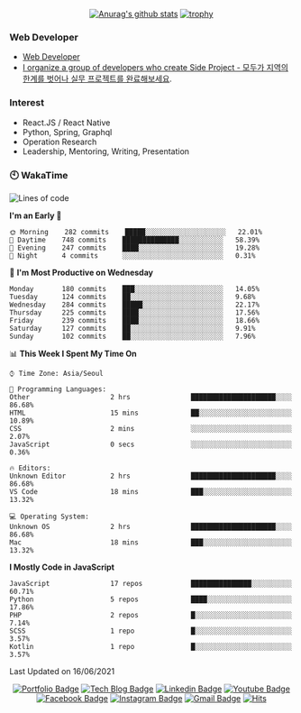 <div align=center>

[![Anurag's github stats](https://github-readme-stats.vercel.app/api?username=sgd122&show_icons=true)](https://github.com/anuraghazra/github-readme-stats)
[![trophy](https://github-profile-trophy.vercel.app/?username=sgd122&theme=juicyfresh)](https://github.com/ryo-ma/github-profile-trophy)
</div>

### Web Developer
- [Web Developer](https://sgd122.github.io/)
- [I organize a group of developers who create Side Project - 모두가 지역의 한계를 벗어나 실무 프로젝트를 완료해보세요](https://dnd.ac/).

### Interest
- React.JS / React Native
- Python, Spring, Graphql
- Operation Research
- Leadership, Mentoring, Writing, Presentation


### 🕙 WakaTime
<!--START_SECTION:waka-->
![Lines of code](https://img.shields.io/badge/From%20Hello%20World%20I%27ve%20Written-1.3%20million%20lines%20of%20code-blue)

**I'm an Early 🐤** 

```text
🌞 Morning    282 commits    █████░░░░░░░░░░░░░░░░░░░░   22.01% 
🌆 Daytime    748 commits    ██████████████░░░░░░░░░░░   58.39% 
🌃 Evening    247 commits    ████░░░░░░░░░░░░░░░░░░░░░   19.28% 
🌙 Night      4 commits      ░░░░░░░░░░░░░░░░░░░░░░░░░   0.31%

```
📅 **I'm Most Productive on Wednesday** 

```text
Monday       180 commits    ███░░░░░░░░░░░░░░░░░░░░░░   14.05% 
Tuesday      124 commits    ██░░░░░░░░░░░░░░░░░░░░░░░   9.68% 
Wednesday    284 commits    █████░░░░░░░░░░░░░░░░░░░░   22.17% 
Thursday     225 commits    ████░░░░░░░░░░░░░░░░░░░░░   17.56% 
Friday       239 commits    ████░░░░░░░░░░░░░░░░░░░░░   18.66% 
Saturday     127 commits    ██░░░░░░░░░░░░░░░░░░░░░░░   9.91% 
Sunday       102 commits    ██░░░░░░░░░░░░░░░░░░░░░░░   7.96%

```


📊 **This Week I Spent My Time On** 

```text
⌚︎ Time Zone: Asia/Seoul

💬 Programming Languages: 
Other                    2 hrs               █████████████████████░░░░   86.68% 
HTML                     15 mins             ██░░░░░░░░░░░░░░░░░░░░░░░   10.89% 
CSS                      2 mins              ░░░░░░░░░░░░░░░░░░░░░░░░░   2.07% 
JavaScript               0 secs              ░░░░░░░░░░░░░░░░░░░░░░░░░   0.36%

🔥 Editors: 
Unknown Editor           2 hrs               █████████████████████░░░░   86.68% 
VS Code                  18 mins             ███░░░░░░░░░░░░░░░░░░░░░░   13.32%

💻 Operating System: 
Unknown OS               2 hrs               █████████████████████░░░░   86.68% 
Mac                      18 mins             ███░░░░░░░░░░░░░░░░░░░░░░   13.32%

```

**I Mostly Code in JavaScript** 

```text
JavaScript               17 repos            ███████████████░░░░░░░░░░   60.71% 
Python                   5 repos             ████░░░░░░░░░░░░░░░░░░░░░   17.86% 
PHP                      2 repos             █░░░░░░░░░░░░░░░░░░░░░░░░   7.14% 
SCSS                     1 repo              █░░░░░░░░░░░░░░░░░░░░░░░░   3.57% 
Kotlin                   1 repo              █░░░░░░░░░░░░░░░░░░░░░░░░   3.57%

```



 Last Updated on 16/06/2021
<!--END_SECTION:waka-->

<div align=center>

[![Portfolio Badge](http://img.shields.io/badge/-Portfolio-black?style=flat-square&logo=github&link=http://sgd122.github.io/)](http://sgd122.github.io/) 
[![Tech Blog Badge](http://img.shields.io/badge/-Tech%20blog-black?style=flat-square&logo=github&link=http://dndacademy.github.io/)](http://dndacademy.github.io/) 
[![Linkedin Badge](https://img.shields.io/badge/-LinkedIn-blue?style=flat-square&logo=Linkedin&logoColor=white&link=https://linkedin.com/company/dndacademy)](https://linkedin.com/company/dndacademy) 
[![Youtube Badge](https://img.shields.io/badge/Youtube-ff0000?style=flat-square&logo=youtube&link=https://www.youtube.com/channel/UCLzVjG8j1m4X8TSpMF-x5yw)](https://www.youtube.com/channel/UCLzVjG8j1m4X8TSpMF-x5yw) 
[![Facebook Badge](https://img.shields.io/badge/-Facebook-1877f2?style=flat-square&logo=facebook&logoColor=white&link=https://www.facebook.com/DNDACADEMY)](https://www.facebook.com/DNDACADEMY) 
[![Instagram Badge](https://img.shields.io/badge/-Instagram-dd2a7b?style=flat-square&logo=instagram&logoColor=white&link=https://www.instagram.com/seong_dev/)](https://www.instagram.com/seong_dev/) 
[![Gmail Badge](https://img.shields.io/badge/-Gmail-d14836?style=flat-square&logo=Gmail&logoColor=white&link=mailto:sgd0947@gmail.com)](mailto:sgd0947@gmail.com)
[![Hits](https://hits.seeyoufarm.com/api/count/incr/badge.svg?url=https%3A%2F%2Fgithub.com%2Fsgd122%2Fhit-counter&count_bg=%2379C83D&title_bg=%23555555&icon=&icon_color=%23E7E7E7&title=hits&edge_flat=false)](https://hits.seeyoufarm.com)
</div>
